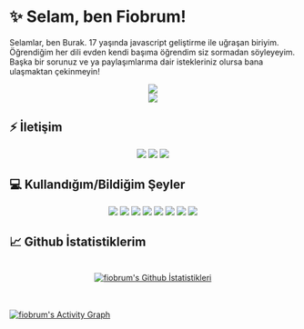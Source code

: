 # ✨ Selam, ben Fiobrum!

Selamlar, ben Burak. 17 yaşında javascript geliştirme ile uğraşan biriyim. Öğrendiğim her dili evden kendi başıma öğrendim siz sormadan söyleyeyim. Başka bir sorunuz ve ya paylaşımlarıma dair istekleriniz olursa bana ulaşmaktan çekinmeyin!

<div align="center">
    <img src="https://komarev.com/ghpvc/?username=fiobrum&color=dc143c"/>
</div>

<div align="center">
    <a href="https://discord.com/users/749173333790031894" title="Discord Profile"><img src="https://lanyard-profile-readme.vercel.app/api/749173333790031894?idleMessage=Şu an birşey ile uğraşmıyorum.&hideTimestamp=true&hideDiscrim=true"></a>
</div>

## ⚡ İletişim

<div align="center">
    <a href="https://discord.com/users/749173333790031894" target="_blank"><img src="https://shields.io/badge/Fiobrum-111111.svg?&style=for-the-badge&logo=discord"></a>
    <a href="https://github.com/fiobrum" target="_blank"><img src="https://shields.io/badge/fiobrum-111111.svg?&style=for-the-badge&logo=github"></a>
    <a href="https://www.npmjs.com/~fiobrum" target="_blank"><img src="https://shields.io/badge/fiobrum-111111.svg?&style=for-the-badge&logo=npm"></a>

</div>

## 💻 Kullandığım/Bildiğim Şeyler

<div align="center">
    <img src='https://img.shields.io/badge/JavaScript-323330?style=for-the-badge&logo=javascript&logoColor=F7DF1E'/>
    <img src='https://img.shields.io/badge/MongoDB-white?style=for-the-badge&logo=mongodb&logoColor=4EA94B'/>
    <img src='https://img.shields.io/badge/Node.js-339933?style=for-the-badge&logo=nodedotjs&logoColor=white'/> 
    <img src='https://img.shields.io/badge/npm-CB3837?style=for-the-badge&logo=npm&logoColor=white'/> 
    <img src='https://img.shields.io/badge/Heroku-430098?style=for-the-badge&logo=heroku&logoColor=white'/> 
    <img src='https://img.shields.io/badge/Glitch-2800ff?style=for-the-badge&logo=glitch&logoColor=white'/> 
    <img src='https://img.shields.io/badge/Visual_Studio_Code-0078D4?style=for-the-badge&logo=visual%20studio%20code&logoColor=white'/>
    <img src='https://img.shields.io/badge/Python-white?style=for-the-badge&logo=python'/>

</div>

## 📈 Github İstatistiklerim
<div align="center">
<br/>
    <a href="https://github.com/fiobrum/github-readme-stats"><img alt="fiobrum's Github İstatistikleri" src="https://github-readme-stats.vercel.app/api?username=fiobrum&show_icons=true&count_private=true&theme=react&hide_border=true&bg_color=0D1117" /></a>
  <br/>
</div>

<br/>
<br/>

<a href="https://github.com/fiobrum/github-readme-activity-graph"><img alt="fiobrum's Activity Graph" src="https://activity-graph.herokuapp.com/graph?username=fiobrum&bg_color=0D1117&color=5BCDEC&line=5BCDEC&point=FFFFFF&hide_border=true" /></a>

<br/>
<br/>
